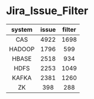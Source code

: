 # Jira_Issue_Filter

| system | issue  | filter |
| :----: | :----: | :----: |
| CAS    |  4922  |  1698  |
| HADOOP |  1796  |  599   |
| HBASE  |  2518  |  934   |
| HDFS   |  2253  |  1049  |
| KAFKA  |  2381  |  1260  |
| ZK     |  398   |  288   |